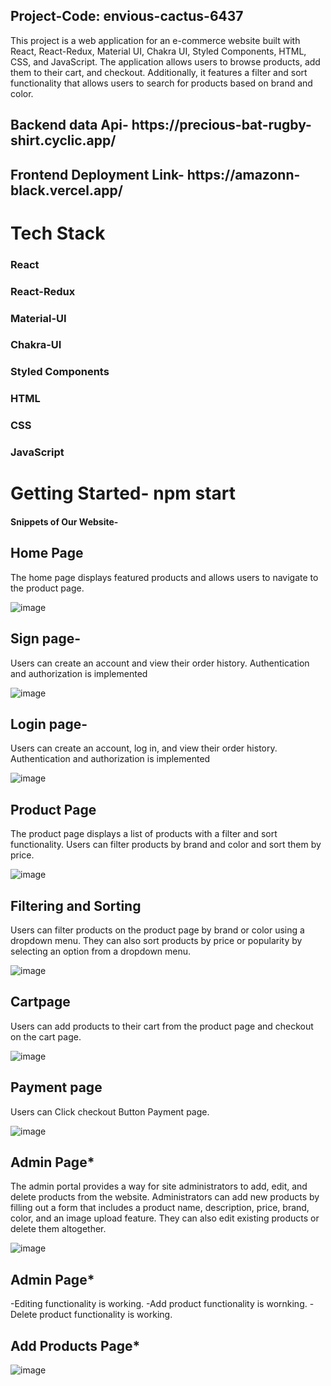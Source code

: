 <h2>Project-Code: envious-cactus-6437</h2> 

This project is a web application for an e-commerce website built with React, React-Redux, Material UI, Chakra UI, Styled Components, HTML, CSS, and JavaScript. The application allows users to browse products, add them to their cart, and checkout. Additionally, it features a filter and sort functionality that allows users to search for products based on brand and color.


<h2>Backend data Api- https://precious-bat-rugby-shirt.cyclic.app/</h2> 


<h2>Frontend Deployment Link- https://amazonn-black.vercel.app/</h2> 


<h1>Tech Stack</h1>
<h3>React</h3> 

<h3>React-Redux</h3>

<h3>Material-UI</h3>

<h3>Chakra-UI</h3>

<h3>Styled Components</h3>

<h3>HTML</h3>

<h3>CSS</h3>

<h3>JavaScript</h3>


<h1>Getting Started- npm start</h1>





 <h4>Snippets of Our Website-</h4>
 

 <h2>Home Page</h2>

The home page displays featured products and allows users to navigate to the product page.

![image](https://github.com/Faheemw09/envious-cactus-6437/assets/110039298/536b940e-f1b8-4a50-8db7-115376c2425a)


<h2>Sign page-</h2>

Users can create an account and view their order history. Authentication and authorization is implemented

![image](https://github.com/Faheemw09/envious-cactus-6437/assets/110039298/ab27e6a5-b88b-4f0a-8efb-6ba9ccb5e604)


<h2>Login page-</h2>

Users can create an account, log in, and view their order history. Authentication and authorization is implemented

![image](https://github.com/Faheemw09/envious-cactus-6437/assets/110039298/17a519e7-3265-446a-8653-e59a3c1ade9f)


<h2>Product Page</h2>

The product page displays a list of products with a filter and sort functionality. Users can filter products by brand and color and sort them by price.

![image](https://github.com/Faheemw09/envious-cactus-6437/assets/110039298/7f0f8c04-85a9-406a-9670-4b7a2b5ab055)




<h2>Filtering and Sorting</h2>

Users can filter products on the product page by brand or color using a dropdown menu. They can also sort products by price or popularity by selecting an option from a dropdown menu.

![image](https://github.com/Faheemw09/envious-cactus-6437/assets/110039298/4c22219e-d551-410f-a3cd-c357d0c2d0c6)



<h2>Cartpage</h2>

Users can add products to their cart from the product page and checkout on the cart page.

![image](https://github.com/Faheemw09/envious-cactus-6437/assets/110039298/c2574e20-f012-4cd5-8438-821c321d881a)


<h2>Payment page</h2>

Users can Click checkout Button Payment page.

![image](https://github.com/Faheemw09/envious-cactus-6437/assets/110039298/12ff98ba-7f2e-4cb4-a398-8ed9d8258b6d)

     
<h2>Admin Page*</h2>

The admin portal provides a way for site administrators to add, edit, and delete products from the website. Administrators can add new products by filling out a form that includes a product name, description, price, brand, color, and an image upload feature. They can also edit existing products or delete them altogether.

![image](https://github.com/Faheemw09/envious-cactus-6437/assets/110039298/efcf0172-62b8-4057-8be1-4216ed900d3c)


<h2>Admin Page*</h2>

-Editing functionality is working.
-Add product functionality is wornking.
-Delete product functionality is working.


<h2>Add Products Page*</h2>

![image](https://github.com/Faheemw09/envious-cactus-6437/assets/110039298/474d39b3-188b-4345-ac96-998b1119adee)


